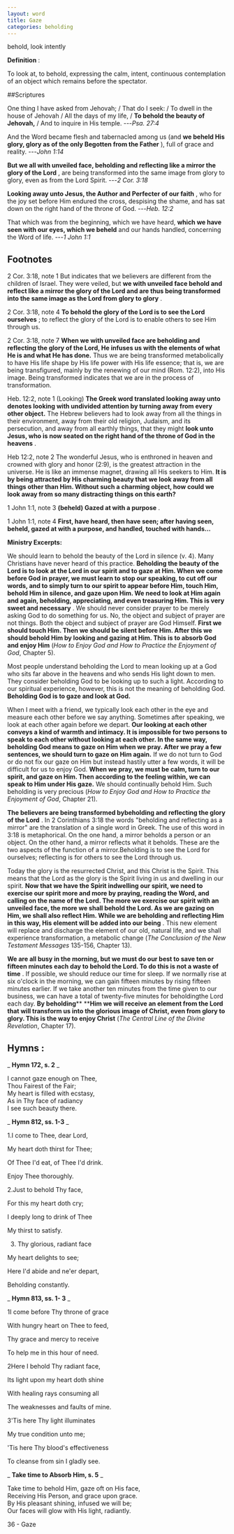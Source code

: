 ```yaml
---
layout: word
title: Gaze
categories: beholding
---
```


behold, look intently

**Definition** :

To look at, to behold, expressing the calm, intent, continuous contemplation of an object which remains before the spectator.

##Scriptures

One thing I have asked from Jehovah; / That do I seek: / To dwell in the house of Jehovah / All the days of my life, / **To behold the beauty of Jehovah,** / And to inquire in His temple.
---_Psa. 27:4_

And the Word became flesh and tabernacled among us (and **we beheld His glory, glory as of the only Begotten from the Father** ), full of grace and reality.
---_John 1:14_

**But we all with unveiled face, beholding and reflecting like a mirror the glory of the Lord** , are being transformed into the same image from glory to glory, even as from the Lord Spirit.
---_2 Cor. 3:18_

**Looking away unto Jesus, the Author and Perfecter of our faith** , who for the joy set before Him endured the cross, despising the shame, and has sat down on the right hand of the throne of God.
---_Heb. 12:2_

That which was from the beginning, which we have heard, **which we have seen with our eyes, which we beheld** and our hands handled, concerning the Word of life.
---_1 John 1:1_

## Footnotes

2 Cor. 3:18, note 1 But indicates that we believers are different from the children of Israel. They were veiled, but **we with unveiled face behold and reflect like a mirror the glory of the Lord and are thus being transformed into the same image as the Lord from glory to glory** .

2 Cor. 3:18, note 4 **To behold the glory of the Lord is to see the Lord ourselves** ; to reflect the glory of the Lord is to enable others to see Him through us.

2 Cor. 3:18, note 7 **When we with unveiled face are beholding and reflecting the glory of the Lord, He infuses us with the elements of what He is and what He has done.** Thus we are being transformed metabolically to have His life shape by His life power with His life essence; that is, we are being transfigured, mainly by the renewing of our mind (Rom. 12:2), into His image. Being transformed indicates that we are in the process of transformation.

Heb. 12:2, note 1 (Looking) **The Greek word translated looking away unto denotes looking with undivided attention by turning away from every other object.** The Hebrew believers had to look away from all the things in their environment, away from their old religion, Judaism, and its persecution, and away from all earthly things, that they might **look unto Jesus, who is now seated on the right hand of the throne of God in the heavens** .

Heb 12:2, note 2 The wonderful Jesus, who is enthroned in heaven and crowned with glory and honor (2:9), is the greatest attraction in the universe. He is like an immense magnet, drawing all His seekers to Him. **It is by being attracted by His charming beauty that we look away from all things other than Him. Without such a charming object, how could we look away from so many distracting things on this earth?**

1 John 1:1, note 3 **(beheld) Gazed at with a purpose** .

1 John 1:1, note 4 **First, have heard, then have seen; after having seen, beheld, gazed at with a purpose, and handled, touched with hands…**

**Ministry Excerpts:**

We should learn to behold the beauty of the Lord in silence (v. 4). Many Christians have never heard of this practice. **Beholding the beauty of the Lord is to look at the Lord in our spirit and to gaze at Him. When we come before God in prayer, we must learn to stop our speaking, to cut off our words, and to simply turn to our spirit to appear before Him, touch Him, behold Him in silence, and gaze upon Him. We need to look at Him again and again, beholding, appreciating, and even treasuring Him. This is very sweet and necessary** . We should never consider prayer to be merely asking God to do something for us. No, the object and subject of prayer are not things. Both the object and subject of prayer are God Himself. **First we should touch Him. Then we should be silent before Him. After this we should behold Him by looking and gazing at Him. This is to absorb God and enjoy Him** (_How to Enjoy God and How to Practice the Enjoyment of God_, Chapter 5).

Most people understand beholding the Lord to mean looking up at a God who sits far above in the heavens and who sends His light down to men. They consider beholding God to be looking up to such a light. According to our spiritual experience, however, this is not the meaning of beholding God. **Beholding God is to gaze and look at God.**

When I meet with a friend, we typically look each other in the eye and measure each other before we say anything. Sometimes after speaking, we look at each other again before we depart. **Our looking at each other conveys a kind of warmth and intimacy. It is impossible for two persons to speak to each other without looking at each other. In the same way, beholding God means to gaze on Him when we pray. After we pray a few sentences, we should turn to gaze on Him again.** If we do not turn to God or do not fix our gaze on Him but instead hastily utter a few words, it will be difficult for us to enjoy God. **When we pray, we must be calm, turn to our spirit, and gaze on Him. Then according to the feeling within, we can speak to Him under His gaze.** We should continually behold Him. Such beholding is very precious (_How to Enjoy God and How to Practice the Enjoyment of God_, Chapter 21).

**The believers are being transformed bybeholding and reflecting the glory of the Lord** . In 2 Corinthians 3:18 the words "beholding and reflecting as a mirror" are the translation of a single word in Greek. The use of this word in 3:18 is metaphorical. On the one hand, a mirror beholds a person or an object. On the other hand, a mirror reflects what it beholds. These are the two aspects of the function of a mirror.Beholding is to see the Lord for ourselves; reflecting is for others to see the Lord through us.

Today the glory is the resurrected Christ, and this Christ is the Spirit. This means that the Lord as the glory is the Spirit living in us and dwelling in our spirit. **Now that we have the Spirit indwelling our spirit, we need to exercise our spirit more and more by praying, reading the Word, and calling on the name of the Lord. The more we exercise our spirit with an unveiled face, the more we shall behold the Lord. As we are gazing on Him, we shall also reflect Him. While we are beholding and reflecting Him in this way, His element will be added into our being** . This new element will replace and discharge the element of our old, natural life, and we shall experience transformation, a metabolic change (_The Conclusion of the New Testament Messages_ 135-156, Chapter 13).

**We are all busy in the morning, but we must do our best to save ten or fifteen minutes each day to behold the Lord. To do this is not a waste of time** . If possible, we should reduce our time for sleep. If we normally rise at six o'clock in the morning, we can gain fifteen minutes by rising fifteen minutes earlier. If we take another ten minutes from the time given to our business, we can have a total of twenty-five minutes for beholdingthe Lord each day. **By beholding****  ****Him we will receive an element from the Lord that will transform us into the glorious image of Christ, even from glory to glory. This is the way to enjoy Christ** (_The Central Line of the Divine Revelation_, Chapter 17).

## Hymns :

_ **Hymn 172, s. 2** _

I cannot gaze enough on Thee,  
 Thou Fairest of the Fair;  
My heart is filled with ecstasy,  
As in Thy face of radiancy  
 I see such beauty there.

_ **Hymn 812, ss. 1-3** _

1.I come to Thee, dear Lord,

My heart doth thirst for Thee;

Of Thee I'd eat, of Thee I'd drink.

Enjoy Thee thoroughly.

2.Just to behold Thy face,

For this my heart doth cry;

I deeply long to drink of Thee

My thirst to satisfy.

3. Thy glorious, radiant face

My heart delights to see;

Here I'd abide and ne'er depart,

Beholding constantly.

_ **Hymn 813, ss. 1- 3** _

1I come before Thy throne of grace

With hungry heart on Thee to feed,

Thy grace and mercy to receive

To help me in this hour of need.

2Here I behold Thy radiant face,

Its light upon my heart doth shine

With healing rays consuming all

The weaknesses and faults of mine.

3'Tis here Thy light illuminates

My true condition unto me;

'Tis here Thy blood's effectiveness

To cleanse from sin I gladly see.

_ **Take time to Absorb Him, s. 5** _

Take time to behold Him, gaze oft on His face,  
Receiving His Person, and grace upon grace.  
By His pleasant shining, infused we will be;  
Our faces will glow with His light, radiantly.

36 - Gaze
